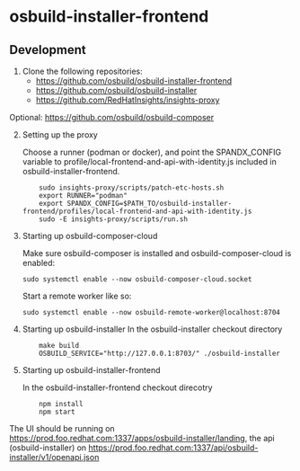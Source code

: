 # osbuild-installer-frontend

## Development

1. Clone the following repositories:
    * https://github.com/osbuild/osbuild-installer-frontend
    * https://github.com/osbuild/osbuild-installer
    * https://github.com/RedHatInsights/insights-proxy

Optional: https://github.com/osbuild/osbuild-composer

2. Setting up the proxy

    Choose a runner (podman or docker), and point the SPANDX_CONFIG variable to
    profile/local-frontend-and-api-with-identity.js included in
    osbuild-installer-frontend.

    ```
        sudo insights-proxy/scripts/patch-etc-hosts.sh
        export RUNNER="podman"
        export SPANDX_CONFIG=$PATH_TO/osbuild-installer-frontend/profiles/local-frontend-and-api-with-identity.js
        sudo -E insights-proxy/scripts/run.sh
    ```

3. Starting up osbuild-composer-cloud

    Make sure osbuild-composer is installed and osbuild-composer-cloud is
    enabled:

    `sudo systemctl enable --now osbuild-composer-cloud.socket`

    Start a remote worker like so:

    `sudo systemctl enable --now osbuild-remote-worker@localhost:8704`

4. Starting up osbuild-installer
    In the osbuild-installer checkout directory

    ```
        make build
        OSBUILD_SERVICE="http://127.0.0.1:8703/" ./osbuild-installer
    ```

5. Starting up osbuild-installer-frontend

    In the osbuild-installer-frontend checkout direcotry

    ```
        npm install
        npm start
    ```

The UI should be running on
https://prod.foo.redhat.com:1337/apps/osbuild-installer/landing, the api
(osbuild-installer) on
https://prod.foo.redhat.com:1337/api/osbuild-installer/v1/openapi.json
